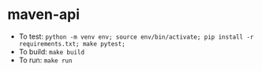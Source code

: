 # maven-api

- To test: `python -m venv env; source env/bin/activate; pip install -r requirements.txt; make pytest;`
- To build: `make build`
- To run: `make run`
